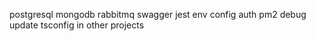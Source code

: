postgresql
mongodb
rabbitmq
swagger
jest
env
config
auth
pm2
debug
update tsconfig in other projects
